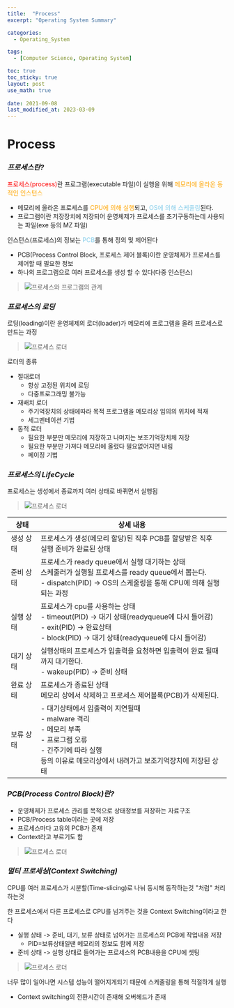 ```yaml
---
title:  "Process"
excerpt: "Operating System Summary"

categories:
  - Operating_System

tags:
  - [Computer Science, Operating System]

toc: true
toc_sticky: true
layout: post
use_math: true
 
date: 2021-09-08
last_modified_at: 2023-03-09
---
```


# Process
### ***프로세스란?***
<span style="color:red">프로세스(process)</span>란 프로그램(executable 파일)이 실행을 위해 <span style="color:orange">메모리에 올라온 동적인 인스턴스</span>

- 메모리에 올라온 프로세스를 <span style="color:orange">CPU에 의해 실행</span>되고, <span style="color:skyblue">OS에 의해 스케줄링</span>된다.
- 프로그램이란 저장장치에 저장되어 운영체제가 프로세스를 초기구동하는데 사용되는 파일(exe 등의 MZ 파일)

인스턴스(프로세스)의 정보는 <span style="color:skyblue">PCB</span>를 통해 정의 및 제어된다

- PCB(Process Control Block, 프로세스 제어 블록)이란 운영체제가 프로세스를 제어할 때 필요한 정보
- 하나의 프로그램으로 여러 프로세스를 생성 할 수 있다(다중 인스턴스)

> ![프로세스와 프로그램의 관계](/assets/img/프로세스.png)

### ***프로세스의 로딩***
로딩(loading)이란 운영체제의 로더(loader)가 메모리에 프로그램을 올려 프로세스로 만드는 과정
  > ![프로세스 로더](/assets/img/프로세스로더.png)

로더의 종류

- 절대로더
  - 항상 고정된 위치에 로딩
  - 다중프로그래밍 불가능
- 재배치 로더
  - 주기억장치의 상태에따라 목적 프로그램을 메모리상 임의의 위치에 적재
  - 세그멘테이션 기법
- 동적 로더
  - 필요한 부분만 메모리에 저장하고 나머지는 보조기억장치체 저장
  - 필요한 부분만 가져다 메모리에 올렸다 필요없어지면 내림
  - 페이징 기법

### ***프로세스의 LifeCycle***

프로세스는 생성에서 종료까지 여러 상태로 바뀌면서 실행됨

> ![프로세스 로더](/assets/img/프로세스LifeCycle.png)

|상태|상세 내용|
|------|---|
|생성 상태|프로세스가 생성(메모리 할당)된 직후 PCB를 할당받은 직후 <br>실행 준비가 완료된 상태|
|준비 상태|프로세스가 ready queue에서 실행 대기하는 상태<br>스케줄러가 실행될 프로세스를 ready queue에서 뽑는다.<br>- dispatch(PID) -> OS의 스케줄링을 통해 CPU에 의해 실행되는 과정|
|실행 상태|프로세스가 cpu를 사용하는 상태<br>- timeout(PID) -> 대기 상태(readyqueue에 다시 들어감)<br>- exit(PID) -> 완료상태<br>- block(PID) -> 대기 상태(readyqueue에 다시 들어감)|
|대기 상태|실행상태의 프로세스가 입출력을 요청하면 입출력이 완료 될때 까지 대기한다.<br>- wakeup(PID) -> 준비 상태|
|완료 상태|프로세스가 종료된 상태<br>메모리 상에서 삭제하고 프로세스 제어블록(PCB)가 삭제된다.|
|보류 상태|- 대기상태에서 입출력이 지연될때<br>- malware 격리<br>- 메모리 부족<br>- 프로그램 오류<br>- 긴주기에 따라 실행<br>등의 이유로 메모리상에서 내려가고 보조기억장치에 저장된 상태|


### ***PCB(Process Control Block)란?***

- 운영체제가 프로세스 관리를 목적으로 상태정보를 저장하는 자료구조
- PCB/Process table이라는 곳에 저장
- 프로세스마다 고유의 PCB가 존재
- Context라고 부르기도 함

> ![프로세스 로더](/assets/img/PCBTable.png)

### ***멀티 프로세싱(Context Switching)***
CPU를 여러 프로세스가 시분할(Time-slicing)로 나눠 동시해 동작하는것 "처럼" 처리하는것

한 프로세스에서 다른 프로세스로 CPU를 넘겨주는 것을 Context Switching이라고 한다

- 실행 상태 -> 준비, 대기, 보류 상태로 넘어가는 프로세스의 PCB에 작업내용 저장
  - PID=보류상태일땐 메모리의 정보도 함께 저장
- 준비 상태 -> 실행 상태로 들어가는 프로세스의 PCB내용을 CPU에 셋팅

> ![프로세스 로더](/assets/img/ContextSwitching.png)

너무 많이 일어나면 시스템 성능이 떨어지게되기 때문에 스케줄링을 통해 적절하게 실행

- Context switching의 전환시간이 존재해 오버헤드가 존재